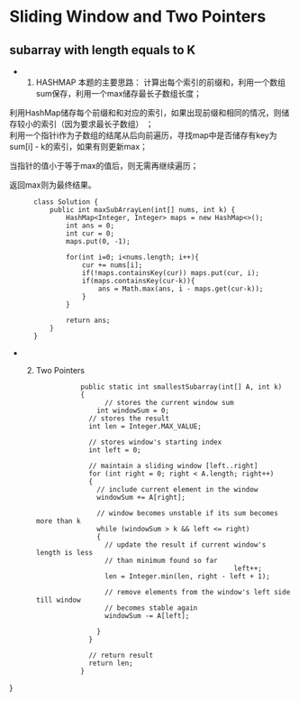 # Sliding Window and Two Pointers
## subarray with length equals to K

* 1. HASHMAP
本题的主要思路：
计算出每个索引的前缀和，利用一个数组sum保存，利用一个max储存最长子数组长度；       

利用HashMap储存每个前缀和和对应的索引，如果出现前缀和相同的情况，则储存较小的索引（因为要求最长子数组）
；        
利用一个指针i作为子数组的结尾从后向前遍历，寻找map中是否储存有key为sum[i] - k的索引，如果有则更新max；

当指针的值小于等于max的值后，则无需再继续遍历；     

返回max则为最终结果。        

          class Solution {
              public int maxSubArrayLen(int[] nums, int k) {
                  HashMap<Integer, Integer> maps = new HashMap<>();
                  int ans = 0;
                  int cur = 0;
                  maps.put(0, -1);

                  for(int i=0; i<nums.length; i++){
                      cur += nums[i];
                      if(!maps.containsKey(cur)) maps.put(cur, i);
                      if(maps.containsKey(cur-k)){
                          ans = Math.max(ans, i - maps.get(cur-k));
                      }
                  }

                  return ans;
              }
          }
* 2. Two Pointers

                    public static int smallestSubarray(int[] A, int k)
                    {
                          // stores the current window sum
                        int windowSum = 0;
                      // stores the result
                      int len = Integer.MAX_VALUE;

                      // stores window's starting index
                      int left = 0;

                      // maintain a sliding window [left..right]
                      for (int right = 0; right < A.length; right++)
                      {
                        // include current element in the window
                        windowSum += A[right];

                        // window becomes unstable if its sum becomes more than k
                        while (windowSum > k && left <= right)
                        {
                          // update the result if current window's length is less
                          // than minimum found so far
                                                          left++;
                          len = Integer.min(len, right - left + 1);

                          // remove elements from the window's left side till window
                          // becomes stable again
                          windowSum -= A[left];

                        }
                      }

                      // return result
                      return len;
                    }

	
}
